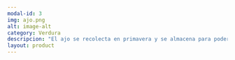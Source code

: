 ```yaml
---
modal-id: 3
img: ajo.png
alt: image-alt
category: Verdura
descripcion: "El ajo se recolecta en primavera y se almacena para poder consumirlo todo el año. En buenas condiciones, se puede conservar durante mucho tiempo. Aunque su olor fuerte pueda molestar a algunos, tiene un montón de beneficios para la salud y es un antibiotico natural."
layout: product
---
```

